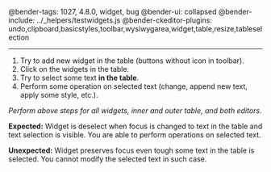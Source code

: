 @bender-tags: 1027, 4.8.0, widget, bug
@bender-ui: collapsed
@bender-include: ../_helpers/testwidgets.js
@bender-ckeditor-plugins: undo,clipboard,basicstyles,toolbar,wysiwygarea,widget,table,resize,tableselection

----

1. Try to add new widget in the table (buttons without icon in toolbar).
1. Click on the widgets in the table.
1. Try to select some text **in the table**.
1. Perform some operation on selected text (change, append new text, apply some style, etc.).

_Perform above steps for all widgets, inner and outer table, and both editors._

**Expected:** Widget is deselect when focus is changed to text in the table and text selection is visible. You are able
to perform operations on selected text.

**Unexpected:** Widget preserves focus even tough some text in the table is selected. You cannot modify the selected
text in such case.
